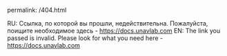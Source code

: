 
permalink: /404.html

RU: Ссылка, по которой вы прошли, недействительна. Пожалуйста, поищите необходимое здесь - https://docs.unavlab.com
EN: The link you passed is invalid. Please look for what you need here - https://docs.unavlab.com
